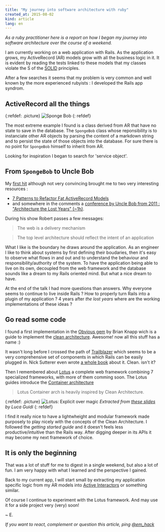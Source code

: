 ```yaml
---
title: "My journey into software architecture with ruby"
created_at: 2015-08-02
kind: article
lang: en
---
```


*As a ruby practitioner here is a report on how I began my journey into software architecture over the course of a weekend.*

I am currently working on a web application with Rails. As the application grows, my ActiveRecord (AR) models grow with all the business logic in it. It is evident by reading the tests linked to these models that my classes violate the S of the [SOLID](https://goo.gl/9b6xB6) principles.

After a few searches it seems that my problem is very common and well known by the more experienced rubyists : I developed the Rails app syndrom.

## ActiveRecord all the things

{:refdef: .picture}
![Sponge Bob](../../img/3-spongebob-computer.jpg)
{: refdef}

The most extreme example I found is a class derived from AR that have no state to save in the database. The `SpongeBob` class whose reponsibility is to instanciate other AR objects by parsing the content of a markdown string and to persist the state of those objects into the database. For sure there is no point for `SpongeBob` himself to inherit from AR.

Looking for inspiration I began to search for 'service object'.

## From `SpongeBob` to Uncle Bob

My [first hit](https://sporto.github.io/blog/2012/11/15/a-pattern-for-service-objects-in-rails/) although not very convincing brought me to two very interesting resources :

  * [7 Patterns to Refactor Fat ActiveRecord Models](http://blog.codeclimate.com/blog/2012/10/17/7-ways-to-decompose-fat-activerecord-models/)
  * and somewhere in the comments a [conference by Uncle Bob from 2011 : "Architecture the Lost Years" (~1h)](https://youtu.be/WpkDN78P884).

During his show Robert passes a few messages:

> The web is a delivery mechanism

> The top level architecture should reflect the intent of an application

What I like is the boundary he draws around the application. As an engineer I like to think about systems by first defining their boudaries, then it's easy to observe what flows in and out and to understand the behaviour and responsibility/authority of the system. To have the application being able to live on its own, decoupled from the web framework and the database sounds like a dream to my Rails oriented mind. But what a nice dream to have.

At the end of the talk I had more questions than answers. Why everyone seems to continue to live inside Rails ? How to properly turn Rails into a plugin of my application ? 4 years after *the lost years* where are the working implementations of these ideas ?

## Go read some code

I found a first implementation in the [Obvious gem](http://retromocha.com/obvious/) by Brian Knapp wich is a guide to implement the [clean architecture](http://blog.8thlight.com/uncle-bob/2012/08/13/the-clean-architecture.html). Awesome! now all this stuff has a name :)

It wasn't long before I crossed the path of [Trailblazer](http://trailblazerb.org/) which seems to be a very comprehensive set of components in which Rails can be easily plugged in. Nick Sutterer even wrote [a whole book](https://leanpub.com/trailblazer) about it. Clean. isn't it?

Then I remembered about [Lotus](http://lotusrb.org/) a complete web framework combining 7 specialized frameworks, with more of them comming soon. The Lotus guides introduce the [Container architecture](http://lotusrb.org/guides/architectures/container/)

  > Lotus Container arch is heavily inspired by Clean Architecture.

{:refdef: .picture}
![Lotus: Explicit over magic](../../img/3-lotus-explicit-rules-magic.png)
*Extracted from [these slides](https://speakerdeck.com/jodosha/lotus-brighton-ruby-2015) by Luca Guidi*
{: refdef}

I find it really nice to have a lightwheight and modular framework made purposely to play nicely with the concepts of the Clean Architecture. I followed the *getting started guide* and it doesn't feels less productive/intuitive than the Rails way. After digging deeper in its APIs it may become my next framework of choice.

## It is only the beginning

That was a lot of stuff for me to digest in a single weekend, but also a lot of fun. I am very happy with what I learned and the perspective I gained.

Back to my current app, I will start small by extracting my application specific logic from my AR models into [Active Interactors](https://github.com/orgsync/active_interaction) or something similar.

Of course I continue to experiment with the Lotus framework. And may use it for a side project very (very) soon!

~ E.

*If you want to react, complement or question this article, ping [@em_hack](https://twitter.com/em_hack)*
